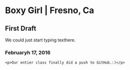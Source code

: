 # Boxy Girl | Fresno, Ca 
## First Draft
<p>We could just start typing texthere.</p>

### Februaryh 17, 2016
    <p>Our entier class finally did a push to GitHub.:)</p>